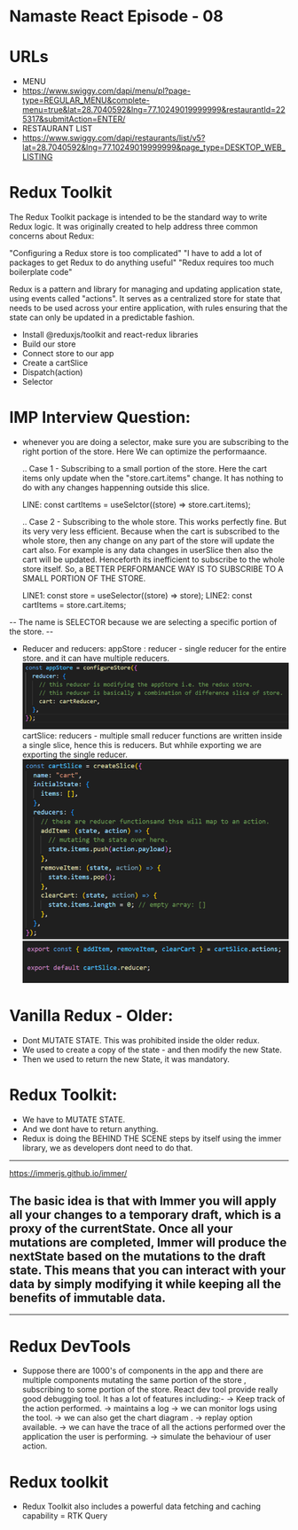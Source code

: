 # Namaste React Episode - 08

# URLs

- MENU
- https://www.swiggy.com/dapi/menu/pl?page-type=REGULAR_MENU&complete-menu=true&lat=28.7040592&lng=77.10249019999999&restaurantId=225317&submitAction=ENTER/
- RESTAURANT LIST
- https://www.swiggy.com/dapi/restaurants/list/v5?lat=28.7040592&lng=77.10249019999999&page_type=DESKTOP_WEB_LISTING

# Redux Toolkit

The Redux Toolkit package is intended to be the standard way to write Redux logic. It was originally created to help address three common concerns about Redux:

"Configuring a Redux store is too complicated"
"I have to add a lot of packages to get Redux to do anything useful"
"Redux requires too much boilerplate code"

Redux is a pattern and library for managing and updating application state, using events called "actions". It serves as a centralized store for state that needs to be used across your entire application, with rules ensuring that the state can only be updated in a predictable fashion.

- Install @reduxjs/toolkit and react-redux libraries
- Build our store
- Connect store to our app
- Create a cartSlice
- Dispatch(action)
- Selector

# IMP Interview Question:

- whenever you are doing a selector, make sure you are subscribing to the right portion of the store. Here We can optimize the performaance.

  .. Case 1 - Subscribing to a small portion of the store.
  Here the cart items only update when the "store.cart.items" change. It has nothing to do with any changes happenning outside this slice.

  LINE: const cartItems = useSelctor((store) => store.cart.items);

  .. Case 2 - Subscribing to the whole store. This works perfectly fine. But its very very less efficient.
  Because when the cart is subscribed to the whole store, then any change on any part of the store will update the cart also. For example is any data changes in userSlice then also the cart will be updated. Henceforth its inefficient to subscribe to the whole store itself.
  So, a BETTER PERFORMANCE WAY IS TO SUBSCRIBE TO A SMALL PORTION OF THE STORE.

  LINE1: const store = useSelector((store) => store);
  LINE2: const cartItems = store.cart.items;

-- The name is SELECTOR because we are selecting a specific portion of the store. --

- Reducer and reducers:
  appStore : reducer - single reducer for the entire store. and it can have multiple reducers.
  ![Alt text](image.png)
  cartSlice: reducers - multiple small reducer functions are written inside a single slice, hence this is reducers. But whhile exporting we are exporting the single reducer.
  ![Alt text](image-1.png)
  ![Alt text](image-2.png)

# Vanilla Redux - Older:

- Dont MUTATE STATE. This was prohibited inside the older redux.
- We used to create a copy of the state - and then modify the new State.
- Then we used to return the new State, it was mandatory.

# Redux Toolkit:

- We have to MUTATE STATE.
- And we dont have to return anything.
- Redux is doing the BEHIND THE SCENE steps by itself using the immer library, we as developers dont need to do that.

---

https://immerjs.github.io/immer/

## The basic idea is that with Immer you will apply all your changes to a temporary draft, which is a proxy of the currentState. Once all your mutations are completed, Immer will produce the nextState based on the mutations to the draft state. This means that you can interact with your data by simply modifying it while keeping all the benefits of immutable data.

---

# Redux DevTools

- Suppose there are 1000's of components in the app and there are multiple components mutating the same portion
  of the store , subscribing to some portion of the store. React dev tool provide really good debugging tool.
  It has a lot of features including:-
  -> Keep track of the action performed.
  -> maintains a log
  -> we can monitor logs using the tool.
  -> we can also get the chart diagram .
  -> replay option available.
  -> we can have the trace of all the actions performed over the application the user is performing.
  -> simulate the behaviour of user action.

# Redux toolkit

- Redux Toolkit also includes a powerful data fetching and caching capability = RTK Query

